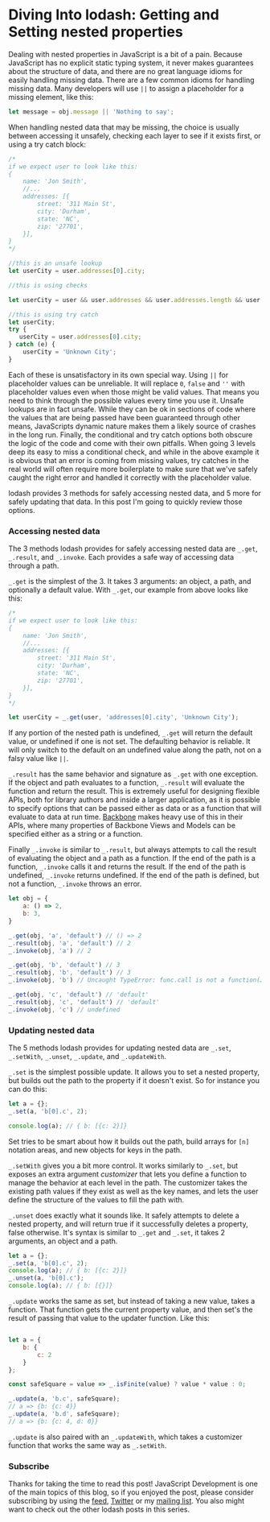 # Diving Into lodash: Getting and Setting nested properties

Dealing with nested properties in JavaScript is a bit of a pain.  Because JavaScript has no explicit static typing system, it never makes guarantees about the structure of data, and there are no great language idioms for easily handling missing data.  There are a few common idioms for handling missing data.  Many developers will use `||` to assign a placeholder for a missing element, like this:

```javascript
let message = obj.message || 'Nothing to say';
```

When handling nested data that may be missing, the choice is usually between accessing it unsafely, checking each layer to see if it exists first, or using a try catch block:

```javascript
/* 
if we expect user to look like this:
{
    name: 'Jon Smith',
    //...
    addresses: [{
        street: '311 Main St',
        city: 'Durham',
        state: 'NC',
        zip: '27701',
    }],
}
*/

//this is an unsafe lookup
let userCity = user.addresses[0].city;

//this is using checks

let userCity = user && user.addresses && user.addresses.length && user.addresses[0] && user.addresses[0].city ? user.addresses[0].city : 'Unknown City';

//this is using try catch 
let userCity;
try {
   userCity = user.addresses[0].city;
} catch (e) {
    userCity = 'Unknown City'; 
}
```

Each of these is unsatisfactory in its own special way.  Using `||` for placeholder values can be unreliable.  It will replace `0`, `false` and `''` with placeholder values even when those might be valid values.  That means you need to think through the possible values every time you use it.  Unsafe lookups are in fact unsafe.  While they can be ok in sections of code where the values that are being passed have been guaranteed through other means, JavaScripts dynamic nature makes them a likely source of crashes in the long run.  Finally, the conditional and try catch options both obscure the logic of the code and come with their own pitfalls.  When going 3 levels deep its easy to miss a conditional check, and while in the above example it is obvious that an error is coming from missing values, try catches in the real world will often require more boilerplate to make sure that we've safely caught the right error and handled it correctly with the placeholder value.

lodash provides 3 methods for safely accessing nested data, and 5 more for safely updating that data.  In this post I'm going to quickly review those options.

### Accessing nested data

The 3 methods lodash provides for safely accessing nested data are `_.get`, `_.result`, and `_.invoke`.  Each provides a safe way of accessing data through a path.

`_.get` is the simplest of the 3.  It takes 3 arguments: an object, a path, and optionally a default value.  With `_.get`, our example from above looks like this: 
```javascript
/* 
if we expect user to look like this:
{
    name: 'Jon Smith',
    //...
    addresses: [{
        street: '311 Main St',
        city: 'Durham',
        state: 'NC',
        zip: '27701',
    }],
}
*/

let userCity = _.get(user, 'addresses[0].city', 'Unknown City');
```

If any portion of the nested path is undefined, `_.get` will return the default value, or undefined if one is not set.  The defaulting behavior is reliable.  It will only switch to the default on an undefined value along the path, not on a falsy value like `||`.  

`_.result` has the same behavior and signature as `_.get` with one exception.  If the object and path evaluates to a function, `_.result` will evaluate the function and return the result.  This is extremely useful for designing flexible APIs, both for library authors and inside a larger application, as it is possible to specify options that can be passed either as data or as a function that will evaluate to data at run time.  [Backbone](http://backbonejs.org/) makes heavy use of this in their APIs, where many properties of Backbone Views and Models can be specified either as a string or a function.

Finally `_.invoke` is similar to `_.result`, but always attempts to call the result of evaluating the object and a path as a function.  If the end of the path is a function, `_.invoke` calls it and returns the result.  If the end of the path is undefined, `_.invoke` returns undefined.  If the end of the path is defined, but not a function, `_.invoke` throws an error.

```javascript
let obj = {
    a: () => 2,
    b: 3,
}

_.get(obj, 'a', 'default') // () => 2
_.result(obj, 'a', 'default') // 2
_.invoke(obj, 'a') // 2

_.get(obj, 'b', 'default') // 3
_.result(obj, 'b', 'default') // 3
_.invoke(obj, 'b') // Uncaught TypeError: func.call is not a function(…)

_.get(obj, 'c', 'default') // 'default'
_.result(obj, 'c', 'default') // 'default'
_.invoke(obj, 'c') // undefined
```

### Updating nested data

The 5 methods lodash provides for updating nested data are `_.set`, `_.setWith`, `_.unset`, `_.update`, and `_.updateWith`. 

`_.set` is the simplest possible update.  It allows you to set a nested property, but builds out the path to the property if it doesn't exist. So for instance you can do this:

```javascript
let a = {};
_.set(a, 'b[0].c', 2);

console.log(a); // { b: [{c: 2}]}
```

Set tries to be smart about how it builds out the path, build arrays for `[n]` notation areas, and new objects for keys in the path.

`_.setWith` gives you a bit more control.  It works similarly to `_.set`, but exposes an extra argument _customizer_ that lets you define a function to manage the behavior at each level in the path.  The customizer takes the existing path values if they exist as well as the key names, and lets the user define the structure of the values to fill the path with.

`_.unset` does exactly what it sounds like.  It safely attempts to delete a nested property, and will return true if it successfully deletes a property, false otherwise.  It's syntax is similar to `_.get` and `_.set`, it takes 2 arguments, an object and a path.

```javascript
let a = {};
_.set(a, 'b[0].c', 2);
console.log(a); // { b: [{c: 2}]}
_.unset(a, 'b[0].c');
console.log(a); // { b: [{}]}
```

`_.update` works the same as set, but instead of taking a new value, takes a function.  That function gets the current property value, and then set's the result of passing that value to the updater function.  Like this:

```javascript

let a = { 
    b: {
        c: 2
    }
};

const safeSquare = value => _.isFinite(value) ? value * value : 0;

_.update(a, 'b.c', safeSquare);
// a => {b: {c: 4}}
_.update(a, 'b.d', safeSquare);
// a => {b: {c: 4, d: 0}}
```

`_.update` is also paired with an `_.updateWith`, which takes a customizer function that works the same way as `_.setWith`. 

### Subscribe

Thanks for taking the time to read this post!  JavaScript Development is one of the main topics of this blog, so if you enjoyed the post, please consider subscribing by using the [feed](http://feedpress.me/benmccormick), [Twitter](http://twitter.com/benmccormickorg) or my [mailing list](http://eepurl.com/WFYon). You also might want to check out the other lodash posts in this series.

